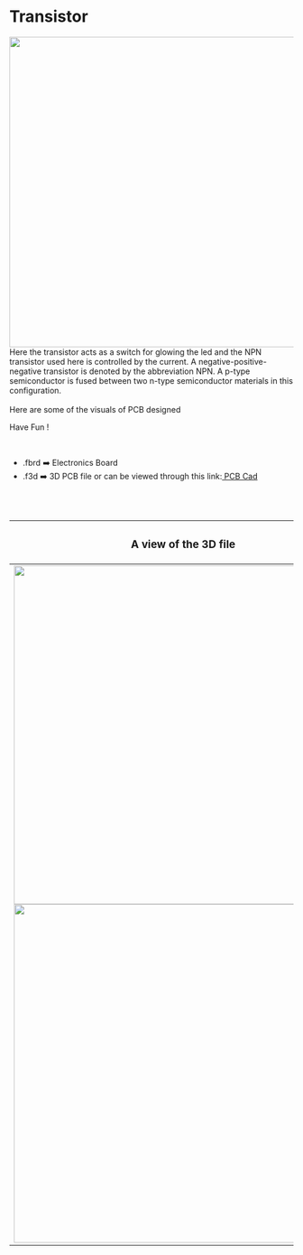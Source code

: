 <h1>Transistor</h1>

<div>
   <img width=550 align=right src="https://github.com/Curovearth/Dive-into-Electronics/blob/main/PCB%20Designs/15-Transistor/img1.png"/>
   <p>Here the transistor acts as a switch for glowing the led and the NPN transistor used here is controlled by the current. A negative-positive-negative transistor is denoted by the abbreviation NPN. A p-type semiconductor is fused between two n-type semiconductor materials in this configuration.
  <br><br>Here are some of the visuals of PCB designed<br>
        
   Have Fun !
  </p>
<br>

   - .fbrd ➡️ Electronics Board
   - .f3d  ➡️ 3D PCB file or can be viewed through this link:<a href="https://a360.co/3un0XrS"> PCB Cad</a>
   
   
<br> <br> 
<div align=center>
   
| <h3>A view of the 3D file</h2> | <h3>Schematic Diagram for PCB</h3> |      
| --- | --- |
| <img width=600 align=center src="https://github.com/Curovearth/Dive-into-Electronics/blob/main/PCB%20Designs/15-Transistor/img2.png"/><br><img width=600 align=center src="https://github.com/Curovearth/Dive-into-Electronics/blob/main/PCB%20Designs/15-Transistor/img3.png"/> |    <img width="400" src="https://github.com/Curovearth/Dive-into-Electronics/blob/main/PCB%20Designs/15-Transistor/PCB_view.png"> | 
 
</div>

 
